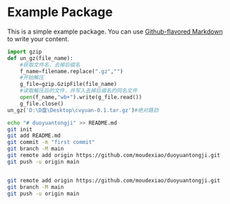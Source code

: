 # Example Package

This is a simple example package. You can use
[Github-flavored Markdown](https://guides.github.com/features/mastering-markdown/)
to write your content.

``` python
import gzip
def un_gz(file_name):
    #获取文件名，去掉后缀名
    f_name=filename.replace(".gz","")
    #开始解压
    g_file=gzip.GzipFile(file_name)
    #读取解压后的文件，并写入去掉后缀名的同名文件
    open(f_name,"wb+").write(g_file.read())
    g_file.close()
un_gz('D:\D盘\Desktop\cvyuan-0.1.tar.gz')#绝对路劲
```

``` bash
echo "# duoyuantongji" >> README.md
git init
git add README.md
git commit -m "first commit"
git branch -M main
git remote add origin https://github.com/moudexiao/duoyuantongji.git
git push -u origin main


git remote add origin https://github.com/moudexiao/duoyuantongji.git
git branch -M main
git push -u origin main
```
